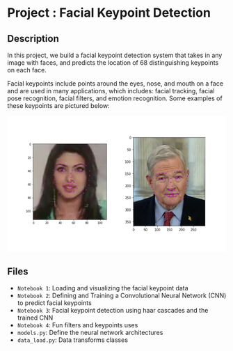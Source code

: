 # Project : Facial Keypoint Detection

## Description

In this project, we build a facial keypoint detection system that takes in any image with faces, and predicts the location of 68 distinguishing keypoints on each face.

Facial keypoints include points around the eyes, nose, and mouth on a face and are used in many applications, which includes: facial tracking, facial pose recognition, facial filters, and emotion recognition. Some examples of these keypoints are pictured below:

![Center Image](images/key_pts_example.png)

## Files

- `Notebook 1`: Loading and visualizing the facial keypoint data
- `Notebook 2`: Defining and Training a Convolutional Neural Network (CNN) to predict facial keypoints
- `Notebook 3`: Facial keypoint detection using haar cascades and the trained CNN
- `Notebook 4`: Fun filters and keypoints uses
- `models.py`: Define the neural network architectures
- `data_load.py`: Data transforms classes
